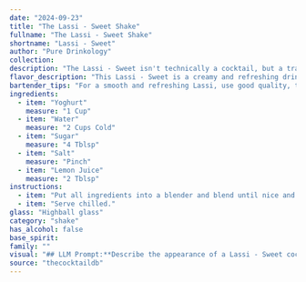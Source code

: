 ```yaml
---
date: "2024-09-23"
title: "The Lassi - Sweet Shake"
fullname: "The Lassi - Sweet Shake"
shortname: "Lassi - Sweet"
author: "Pure Drinkology"
collection:
description: "The Lassi - Sweet isn't technically a cocktail, but a traditional Indian beverage. It belongs to the **Milk Punch** family, characterized by its milky base and refreshing nature. Originating in the Indian subcontinent, the Lassi is a centuries-old drink enjoyed for its cooling and hydrating properties. "
flavor_description: "This Lassi - Sweet is a creamy and refreshing drink with a balanced sweet-tart flavor. The yoghurt provides a smooth, tangy base that's tempered by the sweetness of sugar and a hint of salt.  Lemon juice adds a bright acidity that cuts through the richness, leaving a clean, invigorating finish. It's like a luxurious, chilled yogurt drink with a touch of zest. "
bartender_tips: "For a smooth and refreshing Lassi, use good quality, thick yogurt. Blend it with water, sugar, and salt until perfectly smooth, then add lemon juice at the end for a bright zing.  Don't overblend, or you'll end up with a thin, watery lassi. Adjust sweetness and salt to taste. "
ingredients:
  - item: "Yoghurt"
    measure: "1 Cup"
  - item: "Water"
    measure: "2 Cups Cold"
  - item: "Sugar"
    measure: "4 Tblsp"
  - item: "Salt"
    measure: "Pinch"
  - item: "Lemon Juice"
    measure: "2 Tblsp"
instructions:
  - item: "Put all ingredients into a blender and blend until nice and frothy."
  - item: "Serve chilled."
glass: "Highball glass"
category: "shake"
has_alcohol: false
base_spirit:
family: ""
visual: "## LLM Prompt:**Describe the appearance of a Lassi - Sweet cocktail. Imagine a glass filled with this drink. What are the colors, textures, and overall visual impression?** **Consider these ingredients:*** **Yoghurt:** Creamy, white, possibly with slight variations in shade depending on the type of yoghurt used.* **Water:** Transparent, clear, contributing to the overall fluidity of the drink.* **Sugar:** Dissolves in the drink, adding a subtle sweetness but not changing the visual appearance significantly. * **Salt:** A minimal amount, invisible to the naked eye.* **Lemon Juice:** Adds a slight yellowish hue and may create a thin layer of foam on top. **Focus on:*** The overall color and its intensity.* The consistency of the drink – is it thick, smooth, or watery? * Are there any layers or separation visible in the glass? * Does the drink have any shine or sparkle?* Is there any foam or froth present? **Write your description in a descriptive and evocative way.** "
source: "thecocktaildb"
---
```


